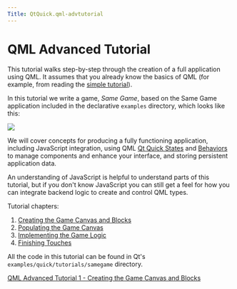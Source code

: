 ```yaml
---
Title: QtQuick.qml-advtutorial
---
```

        
QML Advanced Tutorial
=====================

<span class="subtitle"></span>
<span id="details"></span>
This tutorial walks step-by-step through the creation of a full application using QML. It assumes that you already know the basics of QML (for example, from reading the [simple tutorial](../QtQuick.qml-tutorial.md)).

In this tutorial we write a game, *Same Game*, based on the Same Game application included in the declarative `examples` directory, which looks like this:

![](https://developer.ubuntu.com/static/devportal_uploaded/884f689c-4c1c-4c0c-a42b-d6ae45c26961-api/apps/qml/sdk-15.04.4/qml-advtutorial/images/declarative-samegame.png)

We will cover concepts for producing a fully functioning application, including JavaScript integration, using QML [Qt Quick States](../QtQuick.State.md) and [Behaviors](../QtQuick.Behavior.md) to manage components and enhance your interface, and storing persistent application data.

An understanding of JavaScript is helpful to understand parts of this tutorial, but if you don't know JavaScript you can still get a feel for how you can integrate backend logic to create and control QML types.

Tutorial chapters:

1.  [Creating the Game Canvas and Blocks](https://developer.ubuntu.comapps/qml/sdk-15.04.4/QtQuick.tutorials-samegame-samegame1/)
2.  [Populating the Game Canvas](https://developer.ubuntu.comapps/qml/sdk-15.04.4/QtQuick.tutorials-samegame-samegame2/)
3.  [Implementing the Game Logic](https://developer.ubuntu.comapps/qml/sdk-15.04.4/QtQuick.tutorials-samegame-samegame3/)
4.  [Finishing Touches](https://developer.ubuntu.comapps/qml/sdk-15.04.4/QtQuick.tutorials-samegame-samegame4/)

All the code in this tutorial can be found in Qt's `examples/quick/tutorials/samegame` directory.

<a href="https://developer.ubuntu.comapps/qml/sdk-15.04.4/QtQuick.tutorials-samegame-samegame1/" class="nextPage">QML Advanced Tutorial 1 - Creating the Game Canvas and Blocks</a>

